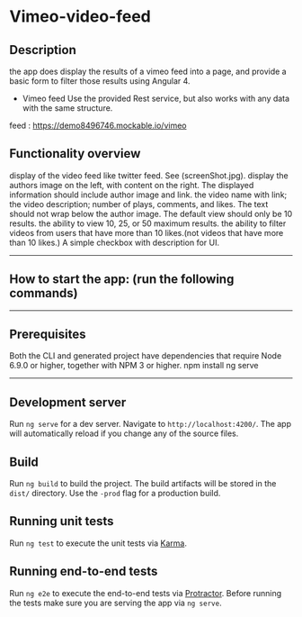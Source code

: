 # Vimeo-video-feed

 
## Description
the app does display the results of a vimeo feed into a page, and provide a basic form to filter those results using Angular 4.

+ Vimeo feed
Use the provided Rest service, but also works with any data with the same structure.

feed :  https://demo8496746.mockable.io/vimeo

## Functionality overview

display of the video feed like twitter feed. See (screenShot.jpg).
display the authors image on the left, with content on the right. 
The displayed information should include author image and link.
the video name with link; 
the video description; number of plays, comments, and likes.
The text should not wrap below the author image. 
The default view should only be 10 results.
the ability to view 10, 25, or 50 maximum results. 
the ability to filter videos from users that have more than 10 likes.(not videos that have more than 10 likes.)
A simple checkbox with description for UI.

*******************************
##   How to start the app: (run the following commands)

*******************************
## Prerequisites

Both the CLI and generated project have dependencies that require Node 6.9.0 or higher, together
with NPM 3 or higher.
    npm install
    ng serve
*******************************

## Development server

Run `ng serve` for a dev server. Navigate to `http://localhost:4200/`. The app will automatically reload if you change any of the source files.

## Build

Run `ng build` to build the project. The build artifacts will be stored in the `dist/` directory. Use the `-prod` flag for a production build.

## Running unit tests

Run `ng test` to execute the unit tests via [Karma](https://karma-runner.github.io).

## Running end-to-end tests

Run `ng e2e` to execute the end-to-end tests via [Protractor](http://www.protractortest.org/).
Before running the tests make sure you are serving the app via `ng serve`.
